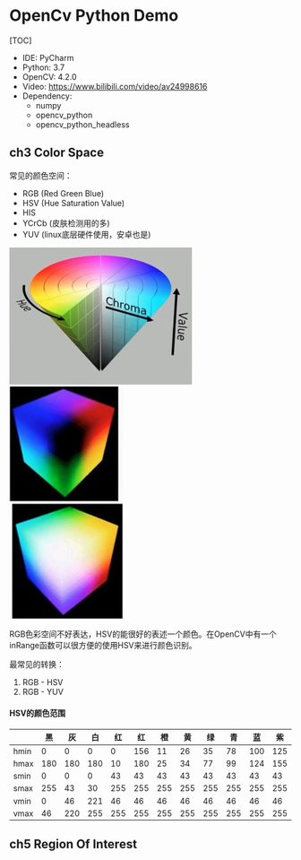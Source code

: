 # OpenCv Python Demo

[TOC]

- IDE: PyCharm
- Python: 3.7
- OpenCV: 4.2.0
- Video: https://www.bilibili.com/video/av24998616
- Dependency: 
    - numpy
    - opencv_python
    - opencv_python_headless

## ch3 Color Space

常见的颜色空间：
- RGB (Red Green Blue)
- HSV (Hue Saturation Value)
- HIS
- YCrCb (皮肤检测用的多)
- YUV (linux底层硬件使用，安卓也是)

![@HSV色彩空间](./note/HSV.png)
![@RGB色彩空间](./note/RGB.png)

RGB色彩空间不好表达，HSV的能很好的表述一个颜色。在OpenCV中有一个inRange函数可以很方便的使用HSV来进行颜色识别。

最常见的转换：
1. RGB - HSV
2. RGB - YUV

#### HSV的颜色范围
|  | 黑 | 灰 | 白 | 红 | 红 | 橙 | 黄 | 绿 | 青 | 蓝 | 紫 |
| --- | --- | --- | --- | --- | --- | --- | --- | --- | --- | --- | --- |
| hmin | 0 | 0 | 0 | 0 | 156 | 11 | 26 | 35 | 78 | 100 | 125 |
| hmax | 180 | 180 | 180 | 10 | 180 | 25 | 34 | 77 | 99 | 124 | 155 |
| smin | 0 | 0 | 0 | 43 | 43 | 43 | 43 | 43 | 43 | 43 | 43 |
| smax | 255 | 43 | 30 | 255 | 255 | 255 | 255 | 255 | 255 | 255 | 255 |
| vmin | 0 | 46 | 221 | 46 | 46 | 46 | 46 | 46 | 46 | 46 | 46 |
| vmax | 46 | 220 | 255 | 255 | 255 | 255 | 255 | 255 | 255 | 255 | 255 |

## ch5 Region Of Interest


